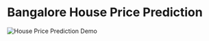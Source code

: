 # Bangalore House Price Prediction
![House Price Prediction Demo](https://github.com/Sumbati10/BANGALORE_HOUSE_PREDICTION/issues/1#issue-2317694622)
